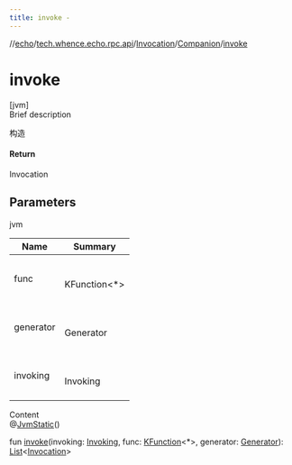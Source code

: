 ```yaml
---
title: invoke -
---
```

//[echo](../../../index.md)/[tech.whence.echo.rpc.api](../../index.md)/[Invocation](../index.md)/[Companion](index.md)/[invoke](invoke.md)



# invoke  
[jvm]  
Brief description  


构造



#### Return  


Invocation



## Parameters  
  
jvm  
  
|  Name|  Summary| 
|---|---|
| func| <br><br>KFunction<*><br><br>
| generator| <br><br>Generator<br><br>
| invoking| <br><br>Invoking<br><br>
  
  
Content  
@[JvmStatic](https://kotlinlang.org/api/latest/jvm/stdlib/kotlin.jvm/-jvm-static/index.html)()  
  
fun [invoke](invoke.md)(invoking: [Invoking](../../-invoking/index.md), func: [KFunction](https://kotlinlang.org/api/latest/jvm/stdlib/kotlin.reflect/-k-function/index.html)<*>, generator: [Generator](../../-generator/index.md)): [List](https://kotlinlang.org/api/latest/jvm/stdlib/kotlin.collections/-list/index.html)<[Invocation](../index.md)>  



